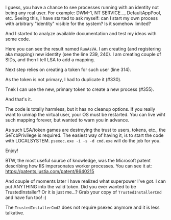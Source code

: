 I guess, you have a chance to see processes running with an identity not being any real user. For example: DWM-1, NT SERVICE\..., DefaultAppPool, etc. 
Seeing this, I have started to ask myself: can I start my own process with arbitrary "identity" visible for the system? Is it somehow limited?

And I started to analyze available documentation and test my ideas with some code.

Here you can see the result named `RunAsVA`. I am creating (and registering aka mapping) new identity (see the line 239, 240). I am creating couple of SIDs, and then I tell LSA to add a mapping. 

Next step relies on creating a token for such user (line 314).

As the token is not primary, I had to duplicate it (#330).

Tnek I can use the new, primary token to create a new process (#355).

And that's it.

The code is totally harmless, but it has no cleanup options. If you really want to unmap the virtual user, your OS must be restarted. You can live wiht such mapping forever, but wanted to warn you in advance.

As such LSA/token games are destroying the trust to users, tokens, etc., the SeTcbPrivilege is required. The easiest way of having it, is to start the code with LOCALSYSTEM. `psexec.exe -i -s -d cmd.exe` will do the job for you.

Enjoy!

BTW, the most useful source of knowledge, was the Microsoft patent describing how IIS impersonates worker processes. You can see it at: https://patents.justia.com/patent/8640215 

And couple of moments later I have realized what superpower I've got. I can put ANYTHING into the valid token. Did you ever wanted to be TrustedInstaller? Or it is just me...? Grab your copy of `TrustedInstallerCmd` and have fun too! :) 

The `TrustedInstallerCmd2` does not require psexec anymore and it is less talkative. 
